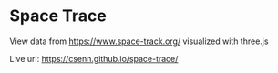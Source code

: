 # Space Trace

View data from https://www.space-track.org/ visualized with three.js

Live url:  https://csenn.github.io/space-trace/